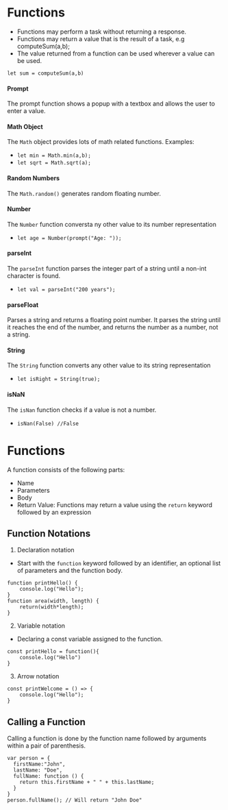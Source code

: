 # Functions

- Functions may perform a task without returning a response.
- Functions may return a value that is the result of a task, e.g computeSum(a,b);
- The value returned from a function can be used wherever a value can be used.
```
let sum = computeSum(a,b)
```

#### Prompt
The prompt function shows a popup with a textbox and allows the user to enter a value.

#### Math Object
The ```Math``` object provides lots of math related functions.
Examples:
- ```let min = Math.min(a,b);```
- ```let sqrt = Math.sqrt(a);```

#### Random Numbers
The ```Math.random()``` generates random floating number.

#### Number
The ```Number``` function conversta ny other value to its number representation
- ```let age = Number(prompt("Age: "));```

#### parseInt
The ```parseInt``` function parses the integer part of a string until a non-int character is found.
- ```let val = parseInt("200 years");```

#### parseFloat
Parses a string and returns a floating point number. It parses the string until it reaches the end of the number, and returns the number as a number, not a string. 

#### String
The ```String``` function converts any other value to its string representation
- ```let isRight = String(true);```

#### isNaN
The ```isNan``` function checks if a value is not a number.
- ```isNan(False) //False```

# Functions
A function consists of the following parts:
- Name
- Parameters
- Body
- Return Value: Functions may return a value using the ```return``` keyword followed by an expression

## Function Notations
1. Declaration notation
- Start with the ```function``` keyword followed by an identifier, an optional list of parameters and the function body.
```
function printHello() {
    console.log("Hello");
}
function area(width, length) {
    return(width*length);
}
```
2. Variable notation
- Declaring a const variable assigned to the function.
``` 
const printHello = function(){
    console.log("Hello")
}
```
3. Arrow notation
```
const printWelcome = () => {
    console.log("Hello");
}
```

## Calling a Function
Calling a function is done by the function name followed by arguments within a pair of parenthesis.
```
var person = {
  firstName:"John",
  lastName: "Doe",
  fullName: function () {
    return this.firstName + " " + this.lastName;
  }
}
person.fullName(); // Will return "John Doe"
```